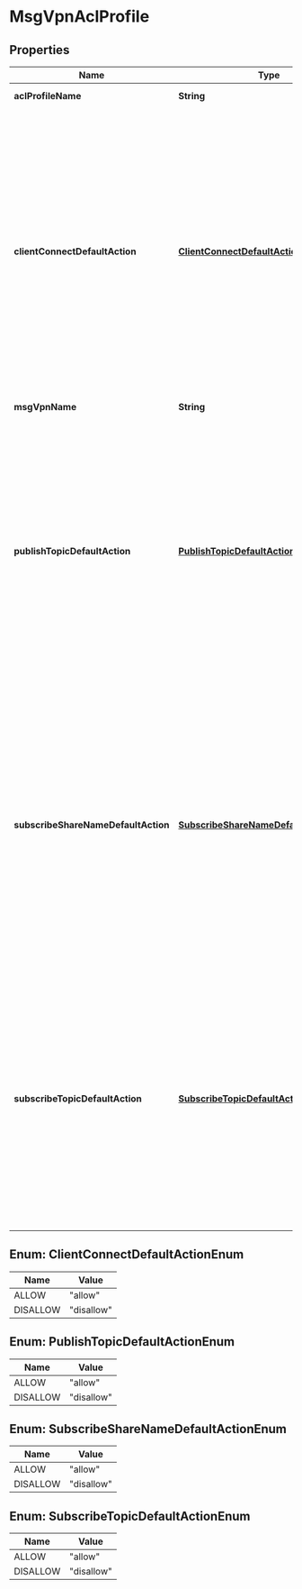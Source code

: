 

# MsgVpnAclProfile


## Properties

| Name | Type | Description | Notes |
|------------ | ------------- | ------------- | -------------|
|**aclProfileName** | **String** | The name of the ACL Profile. |  [optional] |
|**clientConnectDefaultAction** | [**ClientConnectDefaultActionEnum**](#ClientConnectDefaultActionEnum) | The default action to take when a client using the ACL Profile connects to the Message VPN. Changes to this attribute are synchronized to HA mates and replication sites via config-sync. The default value is &#x60;\&quot;disallow\&quot;&#x60;. The allowed values and their meaning are:  &lt;pre&gt; \&quot;allow\&quot; - Allow client connection unless an exception is found for it. \&quot;disallow\&quot; - Disallow client connection unless an exception is found for it. &lt;/pre&gt;  |  [optional] |
|**msgVpnName** | **String** | The name of the Message VPN. |  [optional] |
|**publishTopicDefaultAction** | [**PublishTopicDefaultActionEnum**](#PublishTopicDefaultActionEnum) | The default action to take when a client using the ACL Profile publishes to a topic in the Message VPN. Changes to this attribute are synchronized to HA mates and replication sites via config-sync. The default value is &#x60;\&quot;disallow\&quot;&#x60;. The allowed values and their meaning are:  &lt;pre&gt; \&quot;allow\&quot; - Allow topic unless an exception is found for it. \&quot;disallow\&quot; - Disallow topic unless an exception is found for it. &lt;/pre&gt;  |  [optional] |
|**subscribeShareNameDefaultAction** | [**SubscribeShareNameDefaultActionEnum**](#SubscribeShareNameDefaultActionEnum) | The default action to take when a client using the ACL Profile subscribes to a share-name subscription in the Message VPN. Changes to this attribute are synchronized to HA mates and replication sites via config-sync. The default value is &#x60;\&quot;allow\&quot;&#x60;. The allowed values and their meaning are:  &lt;pre&gt; \&quot;allow\&quot; - Allow topic unless an exception is found for it. \&quot;disallow\&quot; - Disallow topic unless an exception is found for it. &lt;/pre&gt;  Available since 2.14. |  [optional] |
|**subscribeTopicDefaultAction** | [**SubscribeTopicDefaultActionEnum**](#SubscribeTopicDefaultActionEnum) | The default action to take when a client using the ACL Profile subscribes to a topic in the Message VPN. Changes to this attribute are synchronized to HA mates and replication sites via config-sync. The default value is &#x60;\&quot;disallow\&quot;&#x60;. The allowed values and their meaning are:  &lt;pre&gt; \&quot;allow\&quot; - Allow topic unless an exception is found for it. \&quot;disallow\&quot; - Disallow topic unless an exception is found for it. &lt;/pre&gt;  |  [optional] |



## Enum: ClientConnectDefaultActionEnum

| Name | Value |
|---- | -----|
| ALLOW | &quot;allow&quot; |
| DISALLOW | &quot;disallow&quot; |



## Enum: PublishTopicDefaultActionEnum

| Name | Value |
|---- | -----|
| ALLOW | &quot;allow&quot; |
| DISALLOW | &quot;disallow&quot; |



## Enum: SubscribeShareNameDefaultActionEnum

| Name | Value |
|---- | -----|
| ALLOW | &quot;allow&quot; |
| DISALLOW | &quot;disallow&quot; |



## Enum: SubscribeTopicDefaultActionEnum

| Name | Value |
|---- | -----|
| ALLOW | &quot;allow&quot; |
| DISALLOW | &quot;disallow&quot; |



